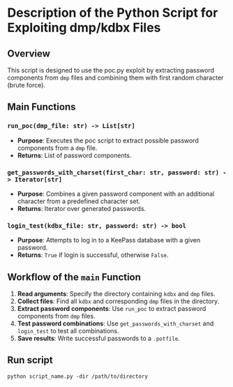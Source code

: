 # Description of the Python Script for Exploiting dmp/kdbx Files

## Overview
This script is designed to use the poc.py exploit by extracting password components from `dmp` files and combining them with first random character (brute force).

## Main Functions

### `run_poc(dmp_file: str) -> List[str]`
- **Purpose**: Executes the poc script to extract possible password components from a `dmp` file.
- **Returns**: List of password components.

### `get_passwords_with_charset(first_char: str, password: str) -> Iterator[str]`
- **Purpose**: Combines a given password component with an additional character from a predefined character set.
- **Returns**: Iterator over generated passwords.

### `login_test(kdbx_file: str, password: str) -> bool`
- **Purpose**: Attempts to log in to a KeePass database with a given password.
- **Returns**: `True` if login is successful, otherwise `False`.

## Workflow of the `main` Function

1. **Read arguments**: Specify the directory containing `kdbx` and `dmp` files.
2. **Collect files**: Find all `kdbx` and corresponding `dmp` files in the directory.
3. **Extract password components**: Use `run_poc` to extract password components from `dmp` files.
4. **Test password combinations**: Use `get_passwords_with_charset` and `login_test` to test all combinations.
5. **Save results**: Write successful passwords to a `.potfile`.

## Run script

```
python script_name.py -dir /path/to/directory
```
